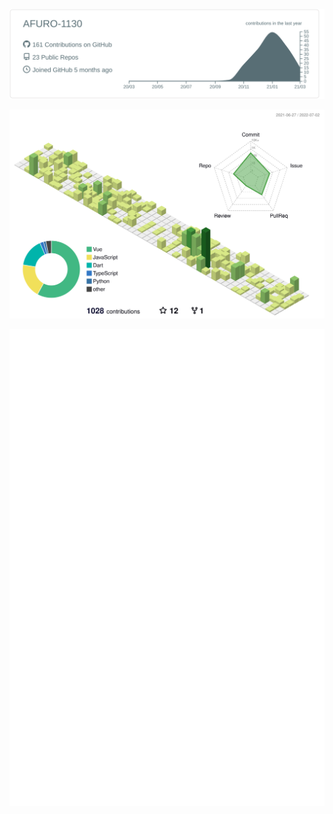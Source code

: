 [![](https://raw.githubusercontent.com/AFURO-1130/AFURO-1130/main/profile-summary-card-output/default/0-profile-details.svg)](https://github.com/vn7n24fzkq/github-profile-summary-cards)

<!--
**AFURO-1130/AFURO-1130** is a ✨ _special_ ✨ repository because its `README.md` (this file) appears on your GitHub profile.

Here are some ideas to get you started:

- 🔭 I’m currently working on ...
- 🌱 I’m currently learning ...
- 👯 I’m looking to collaborate on ...
- 🤔 I’m looking for help with ...
- 💬 Ask me about ...
- 📫 How to reach me: ...
- 😄 Pronouns: ...
- ⚡ Fun fact: ...
-->

![](./profile-3d-contrib/profile-green.svg)

![Metrics](/github-metrics.svg)


